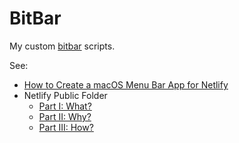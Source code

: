 # BitBar

My custom [bitbar](https://getbitbar.com) scripts.

See:

- [How to Create a macOS Menu Bar App for Netlify](https://blog.jim-nielsen.com/2019/how-to-create-a-macos-menu-bar-app-for-netlify/)
- Netlify Public Folder
  - [Part I: What?](https://blog.jim-nielsen.com/2019/netlify-public-folder-part-i-what/)
  - [Part II: Why?](https://blog.jim-nielsen.com/2019/netlify-public-folder-part-ii-why/)
  - [Part III: How?](https://blog.jim-nielsen.com/2019/netlify-public-folder-part-iii-how/)
